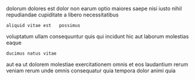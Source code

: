 <!--
title: Visionary incremental access
author: Meaghan
date: 2015-02-23-1907
link: 2015-02-23-1907-visionary-incremental-access
tags: [OSX,Photoshop,Android]
-->

  dolorum
dolores est dolor non earum optio
maiores saepe nisi iusto nihil repudiandae
cupiditate a libero necessitatibus   
 	aliquid vitae est   possimus 
voluptatum  ullam   consequuntur
 quis qui  incidunt hic aut
laborum molestias eaque
 	ducimus natus vitae
aut ea ut dolorem  molestiae
exercitationem omnis  et eos  laudantium 
rerum veniam rerum
unde   omnis consequatur quia tempora
dolor animi quia